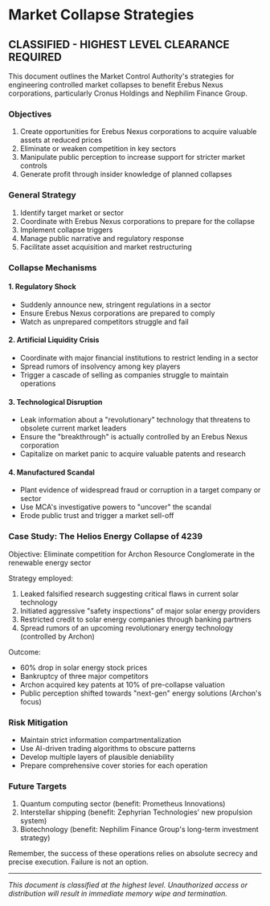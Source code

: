 # Market Collapse Strategies

## CLASSIFIED - HIGHEST LEVEL CLEARANCE REQUIRED

This document outlines the Market Control Authority's strategies for engineering controlled market collapses to benefit Erebus Nexus corporations, particularly Cronus Holdings and Nephilim Finance Group.

### Objectives

1. Create opportunities for Erebus Nexus corporations to acquire valuable assets at reduced prices
2. Eliminate or weaken competition in key sectors
3. Manipulate public perception to increase support for stricter market controls
4. Generate profit through insider knowledge of planned collapses

### General Strategy

1. Identify target market or sector
2. Coordinate with Erebus Nexus corporations to prepare for the collapse
3. Implement collapse triggers
4. Manage public narrative and regulatory response
5. Facilitate asset acquisition and market restructuring

### Collapse Mechanisms

#### 1. Regulatory Shock

- Suddenly announce new, stringent regulations in a sector
- Ensure Erebus Nexus corporations are prepared to comply
- Watch as unprepared competitors struggle and fail

#### 2. Artificial Liquidity Crisis

- Coordinate with major financial institutions to restrict lending in a sector
- Spread rumors of insolvency among key players
- Trigger a cascade of selling as companies struggle to maintain operations

#### 3. Technological Disruption

- Leak information about a "revolutionary" technology that threatens to obsolete current market leaders
- Ensure the "breakthrough" is actually controlled by an Erebus Nexus corporation
- Capitalize on market panic to acquire valuable patents and research

#### 4. Manufactured Scandal

- Plant evidence of widespread fraud or corruption in a target company or sector
- Use MCA's investigative powers to "uncover" the scandal
- Erode public trust and trigger a market sell-off

### Case Study: The Helios Energy Collapse of 4239

Objective: Eliminate competition for Archon Resource Conglomerate in the renewable energy sector

Strategy employed:

1. Leaked falsified research suggesting critical flaws in current solar technology
2. Initiated aggressive "safety inspections" of major solar energy providers
3. Restricted credit to solar energy companies through banking partners
4. Spread rumors of an upcoming revolutionary energy technology (controlled by Archon)

Outcome:

- 60% drop in solar energy stock prices
- Bankruptcy of three major competitors
- Archon acquired key patents at 10% of pre-collapse valuation
- Public perception shifted towards "next-gen" energy solutions (Archon's focus)

### Risk Mitigation

- Maintain strict information compartmentalization
- Use AI-driven trading algorithms to obscure patterns
- Develop multiple layers of plausible deniability
- Prepare comprehensive cover stories for each operation

### Future Targets

1. Quantum computing sector (benefit: Prometheus Innovations)
2. Interstellar shipping (benefit: Zephyrian Technologies' new propulsion system)
3. Biotechnology (benefit: Nephilim Finance Group's long-term investment strategy)

Remember, the success of these operations relies on absolute secrecy and precise execution. Failure is not an option.

---

*This document is classified at the highest level. Unauthorized access or distribution will result in immediate memory wipe and termination.*
